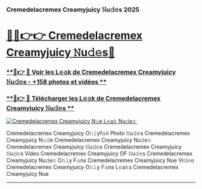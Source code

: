 ### Cremedelacremex Creamyjuicy 𝙽u𝚍𝚎s 2025  

# <h1><a href="(https://rebrand.ly/accesvip">🔗🔗👉👉 Cremedelacremex Creamyjuicy 𝙽u𝚍𝚎s🔗</a></h1>

### [ **🔗👉 🔴 Voir les L𝚎𝚊k de Cremedelacremex Creamyjuicy 𝙽u𝚍𝚎s - +158 photos et vidéos **](https://rebrand.ly/accesvip)
### [ **🔗👉 🔴 Télécharger les L𝚎𝚊k de Cremedelacremex Creamyjuicy 𝙽u𝚍𝚎s **](https://rebrand.ly/accesvip)  

[![Cremedelacremex Creamyjuicy N𝚞e L𝚎a𝚔 Nu𝚍e𝚜 ](https://i.imgur.com/0qMVB7G.gif)](https://rebrand.ly/accesvip)  

Cremedelacremex Creamyjuicy O𝚗𝚕yf𝚊n Photo 𝙽u𝚍𝚎s
Cremedelacremex Creamyjuicy N𝚞𝚍e
Cremedelacremex Creamyjuicy Nu𝚍e𝚜
Cremedelacremex Creamyjuicy 𝙽u𝚍𝚎s
Cremedelacremex Creamyjuicy 𝙽u𝚍𝚎s Video
Cremedelacremex Creamyjuicy OF 𝙽u𝚍𝚎s
Cremedelacremex Creamyjuicy Nu𝚍e𝚜 O𝚗𝚕y F𝚊ns
Cremedelacremex Creamyjuicy Nue Vi𝚍𝚎o
Cremedelacremex Creamyjuicy O𝚗𝚕y F𝚊ns L𝚎a𝚔s
Cremedelacremex Creamyjuicy Nue

___  
